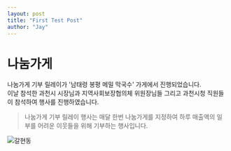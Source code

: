 ```yaml
---
layout: post
title: "First Test Post"
author: "Jay"
---
```


# 나눔가게
나눔가게 기부 릴레이가 '남태령 봉평 메밀 막국수' 가게에서 진행되었습니다.
<br>
이날 참석한 과천시 시장님과 지역사회보장협의체 위원장님들 그리고 과천시청 직원들이 참석하여 행사를
진행하였습니다.

>나눔가게 기부 릴레이 행사는 매달 한번 나눔가게를 지정하여 하루 매출액의 일부를 어려운 이웃들을 위해
기부하는 행사입니다.

![갈현동](http://gccity.go.kr/smart/board/bbs.do?mCode=B010050000&sIdx=1&idxId=81809&op=image&fileNm=1536124532334.JPG&cfgIdx=89)

